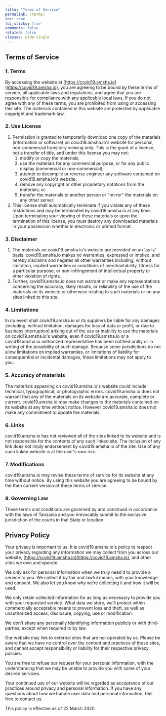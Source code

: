```yaml
---
title: "Terms of Service"
permalink: /terms/
toc: true
toc_sticky: true
comments: false
related: false
classes: wide-single
---
```


## Terms of Service

### 1\. Terms

By accessing the website at [https://covid19.amsha.io](https://covid19.amsha.io), you are agreeing to be bound by these terms of service, all applicable laws and regulations, and agree that you are responsible for compliance with any applicable local laws. If you do not agree with any of these terms, you are prohibited from using or accessing this site. The materials contained in this website are protected by applicable copyright and trademark law.

### 2\. Use License

1.  Permission is granted to temporarily download one copy of the materials (information or software) on covid19.amsha.io's website for personal, non-commercial transitory viewing only. This is the grant of a license, not a transfer of title, and under this license you may not:
    1.  modify or copy the materials;
    2.  use the materials for any commercial purpose, or for any public display (commercial or non-commercial);
    3.  attempt to decompile or reverse engineer any software contained on covid19.amsha.io's website;
    4.  remove any copyright or other proprietary notations from the materials; or
    5.  transfer the materials to another person or "mirror" the materials on any other server.
2.  This license shall automatically terminate if you violate any of these restrictions and may be terminated by covid19.amsha.io at any time. Upon terminating your viewing of these materials or upon the termination of this license, you must destroy any downloaded materials in your possession whether in electronic or printed format.

### 3\. Disclaimer

1.  The materials on covid19.amsha.io's website are provided on an 'as is' basis. covid19.amsha.io makes no warranties, expressed or implied, and hereby disclaims and negates all other warranties including, without limitation, implied warranties or conditions of merchantability, fitness for a particular purpose, or non-infringement of intellectual property or other violation of rights.
2.  Further, covid19.amsha.io does not warrant or make any representations concerning the accuracy, likely results, or reliability of the use of the materials on its website or otherwise relating to such materials or on any sites linked to this site.

### 4\. Limitations

In no event shall covid19.amsha.io or its suppliers be liable for any damages (including, without limitation, damages for loss of data or profit, or due to business interruption) arising out of the use or inability to use the materials on covid19.amsha.io's website, even if covid19.amsha.io or a covid19.amsha.io authorized representative has been notified orally or in writing of the possibility of such damage. Because some jurisdictions do not allow limitations on implied warranties, or limitations of liability for consequential or incidental damages, these limitations may not apply to you.

### 5\. Accuracy of materials

The materials appearing on covid19.amsha.io's website could include technical, typographical, or photographic errors. covid19.amsha.io does not warrant that any of the materials on its website are accurate, complete or current. covid19.amsha.io may make changes to the materials contained on its website at any time without notice. However covid19.amsha.io does not make any commitment to update the materials.

### 6\. Links

covid19.amsha.io has not reviewed all of the sites linked to its website and is not responsible for the contents of any such linked site. The inclusion of any link does not imply endorsement by covid19.amsha.io of the site. Use of any such linked website is at the user's own risk.

### 7\. Modifications

covid19.amsha.io may revise these terms of service for its website at any time without notice. By using this website you are agreeing to be bound by the then current version of these terms of service.

### 8\. Governing Law

These terms and conditions are governed by and construed in accordance with the laws of Tanzania and you irrevocably submit to the exclusive jurisdiction of the courts in that State or location.

## Privacy Policy

Your privacy is important to us. It is covid19.amsha.io's policy to respect your privacy regarding any information we may collect from you across our website, [https://covid19.amsha.io](https://covid19.amsha.io), and other sites we own and operate.

We only ask for personal information when we truly need it to provide a service to you. We collect it by fair and lawful means, with your knowledge and consent. We also let you know why we’re collecting it and how it will be used.

We only retain collected information for as long as necessary to provide you with your requested service. What data we store, we’ll protect within commercially acceptable means to prevent loss and theft, as well as unauthorized access, disclosure, copying, use or modification.

We don’t share any personally identifying information publicly or with third-parties, except when required to by law.

Our website may link to external sites that are not operated by us. Please be aware that we have no control over the content and practices of these sites, and cannot accept responsibility or liability for their respective privacy policies.

You are free to refuse our request for your personal information, with the understanding that we may be unable to provide you with some of your desired services.

Your continued use of our website will be regarded as acceptance of our practices around privacy and personal information. If you have any questions about how we handle user data and personal information, feel free to contact us.

This policy is effective as of 22 March 2020.